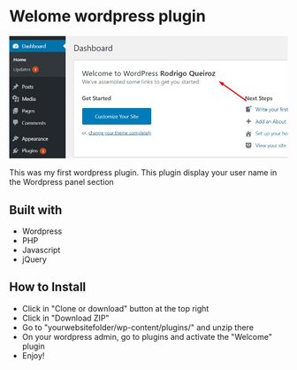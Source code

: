 # Welome wordpress plugin

![Welcome plugin](screenshot.jpg)

This was my first wordpress plugin. This plugin display your user name in the Wordpress panel section

## Built with

- Wordpress
- PHP
- Javascript
- jQuery

## How to Install

- Click in "Clone or download" button at the top right
- Click in "Download ZIP"
- Go to "yourwebsitefolder/wp-content/plugins/" and unzip there
- On your wordpress admin, go to plugins and activate the "Welcome" plugin
- Enjoy!
